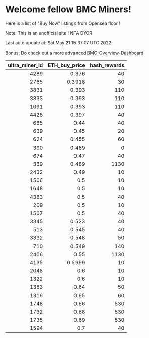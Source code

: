 # Welcome fellow BMC Miners!
Here is a list of "Buy Now" listings from Opensea floor !

Note: This is an unofficial site ! NFA DYOR

Last auto update at: Sat May 21 15:37:07 UTC 2022

Bonus: Do check out a more advanced [BMC-Overview-Dashboard](https://dune.com/defifunk/BMC-Overview-Dashboard)


|   ultra_miner_id |   ETH_buy_price |   hash_rewards |
|-----------------:|----------------:|---------------:|
|             4289 |          0.376  |             40 |
|             2765 |          0.3918 |             30 |
|             3831 |          0.393  |            110 |
|             3833 |          0.393  |            110 |
|             1091 |          0.393  |            110 |
|             4428 |          0.397  |             40 |
|              685 |          0.44   |             40 |
|              639 |          0.45   |             20 |
|              624 |          0.455  |             60 |
|              390 |          0.469  |              0 |
|              674 |          0.47   |             40 |
|              369 |          0.489  |           1130 |
|             2432 |          0.49   |             10 |
|             1506 |          0.5    |             10 |
|             1648 |          0.5    |             10 |
|             4383 |          0.5    |             40 |
|              209 |          0.5    |             10 |
|             1507 |          0.5    |             40 |
|             3345 |          0.523  |             40 |
|              513 |          0.545  |             40 |
|             3332 |          0.548  |             50 |
|              710 |          0.549  |            140 |
|             2406 |          0.55   |           1130 |
|             4135 |          0.5999 |             10 |
|             2048 |          0.6    |             10 |
|             1322 |          0.6    |             10 |
|             1383 |          0.64   |             50 |
|             1316 |          0.65   |             60 |
|             1748 |          0.66   |            530 |
|             1732 |          0.68   |            530 |
|             1735 |          0.69   |            530 |
|             1594 |          0.7    |             40 |
